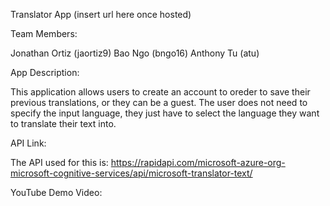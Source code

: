 ﻿
Translator App (insert url here once hosted)

Team Members: 

Jonathan Ortiz (jaortiz9)
Bao Ngo (bngo16)
Anthony Tu (atu)

App Description:

This application allows users to create an account to oreder to save their previous translations, or they can be a guest.
The user does not need to specify the input language, they just have to select the language they want to translate their
text into.

API Link: 

The API used for this is: https://rapidapi.com/microsoft-azure-org-microsoft-cognitive-services/api/microsoft-translator-text/

YouTube Demo Video:
